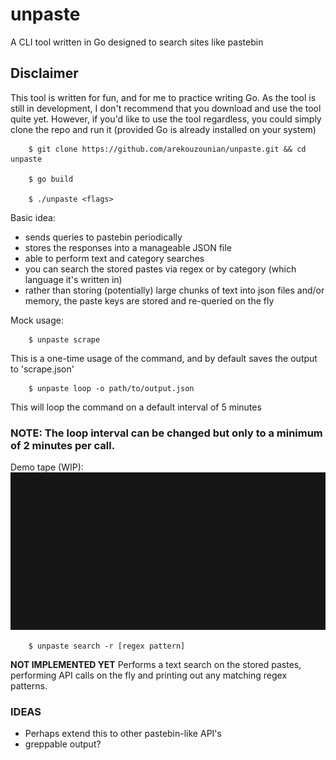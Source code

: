 # unpaste
A CLI tool written in Go designed to search sites like pastebin

## Disclaimer
This tool is written for fun, and for me to practice writing Go. 
As the tool is still in development, I don't recommend that you download and use the tool quite yet. 
However, if you'd like to use the tool regardless, you could simply clone the repo and run it (provided Go is already installed on your system)
```shell
    $ git clone https://github.com/arekouzounian/unpaste.git && cd unpaste 

    $ go build 
    
    $ ./unpaste <flags>
```

Basic idea:
- sends queries to pastebin periodically
- stores the responses into a manageable JSON file
- able to perform text and category searches
- you can search the stored pastes via regex or by category (which language it's written in)
- rather than storing (potentially) large chunks of text into json files and/or memory, the paste keys are stored and re-queried on the fly 

Mock usage:
```shell
    $ unpaste scrape 
```
This is a one-time usage of the command, and by default saves the output to 'scrape.json'

```shell
    $ unpaste loop -o path/to/output.json 
```
This will loop the command on a default interval of 5 minutes 
### NOTE: The loop interval can be changed but only to a minimum of 2 minutes per call.

Demo tape (WIP): 
![](out.gif)




```shell
    $ unpaste search -r [regex pattern] 
``` 
**NOT IMPLEMENTED YET**
Performs a text search on the stored pastes, performing API calls on the fly and printing out any matching regex patterns.


### IDEAS
- Perhaps extend this to other pastebin-like API's 
- greppable output? 

